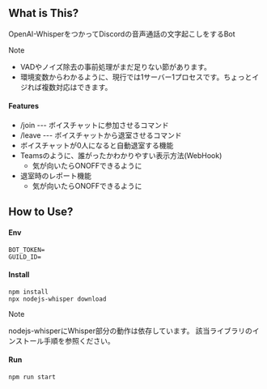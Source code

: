 ## What is This?
OpenAI-WhisperをつかってDiscordの音声通話の文字起こしをするBot
> [!NOTE]
> - VADやノイズ除去の事前処理がまだ足りない節があります。
> - 環境変数からわかるように、現行では1サーバー1プロセスです。ちょっとイジれば複数対応はできます。

#### Features
- /join --- ボイスチャットに参加させるコマンド
- /leave --- ボイスチャットから退室させるコマンド
- ボイスチャットが0人になると自動退室する機能
- Teamsのように、誰がったかわかりやすい表示方法(WebHook)
  - 気が向いたらONOFFできるように
- 退室時のレポート機能
  - 気が向いたらONOFFできるように

## How to Use?
#### Env
```
BOT_TOKEN=
GUILD_ID=
```

#### Install
```
npm install
npx nodejs-whisper download
```
> [!NOTE]
> nodejs-whisperにWhisper部分の動作は依存しています。
> 該当ライブラリのインストール手順を参照ください。

#### Run
```
npm run start
```


